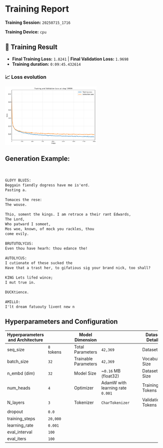 # Training Report

**Training Session:** `20250715_1716`

**Training Device:** `cpu`

## 🎯 Training Result

- **Final Training Loss:** `1.8241` | **Final Validation Loss:** `1.9698`
- **Training duration:** `0:09:45.432614`

### 📈 Loss evolution

<img src="losses.png" alt="Training and Validation Loss" width="60%"/>

## Generation Example:
```


GLOYY BLUIS:
Beggain fiendly dogress have me is'erd.
Pasting a.

Tomaces the rese:
The wouse.

Thio, soment the kings. I am retrace a their rant Edwards,
The Lord,
Who patward I someet,
Mos woe, known, of mock you rackles, thou
come evily.

BRUTUTOLYCUS:
Even thou have hearh: thou edance the!

AUTOLYCUS:
I cutionate of these sucked the
Have that a trast her, to gifatious sig your brand nick, too shall?

KING Lets lifed wince;
I mut true in.

DUCKtience.

AMILLO:
I'lt dream fatuouty livent new n
```

## Hyperparameters and Configuration

| Hyperparameters and Architecture |                            | | | Model Dimension         |                                                  | | | Dataset Details      |                                                            |
|----------------------------------|----------------------------|-|-|-------------------------|--------------------------------------------------|-|-|----------------------|------------------------------------------------------------|
| seq_size                       | `8` tokens   | | | Total Parameters        | `42,369`                               | | | Dataset              | `data/tinyshakespeare.txt`                                              |
| batch_size                     | `32`        | | | Trainable Parameters    | `42,369`                           | | | Vocabulary Size      | `65` tokens                                    |
| n_embd (dim)                   | `32`            | | | Model Size              | ~`0.16` MB (float32)  | | | Dataset Size         | `1,115,394` tokens               |
| num_heads                      | `4`         | | | Optimizer               | AdamW with learning rate `0.001`| | | Training Tokens      | `1,003,854` tokens (90.0%)|
| N_layers                       | `3`          | | | Tokenizer               | `CharTokenizer`                        | | | Validation Tokens    | `111,540` tokens (10.0%)|
| dropout                        | `0.0`           | | |                         |                                                  | | |                      |                                                            |
| training_steps                 | `20,000`  | | |                         |                                                  | | |                      |                                                            |
| learning_rate                  | `0.001`     | | |                         |                                                  | | |                      |                                                            |
| eval_interval                  | `100`     | | |                         |                                                  | | |                      |                                                            |
| eval_iters                     | `100`        | | |                         |                                                  | | |                      |                                                            |


    